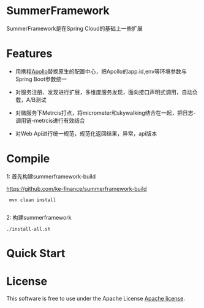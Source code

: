 # SummerFramework

SummerFramework是在Spring Cloud的基础上一些扩展



# Features

* 用携程[Apollo](https://github.com/ctripcorp/apollo)替换原生的配置中心，把Apollo的app.id,env等环境参数与Spring Boot参数统一

* 对服务注册、发现进行扩展，多维度服务发现，面向接口声明式调用，自动负载，A/B测试

* 对微服务下Metrcis打点，将micrometer和skywalking结合在一起，把日志-调用链-metrcis进行有效结合

* 对Web Api进行统一规范，规范化返回结果，异常，api版本





# Compile

1: 首先构建summerframework-build
 
https://github.com/ke-finance/summerframework-build

```
 mvn clean install
 
```

2: 构建summerframework

```
./install-all.sh

```


# Quick Start




 

# License

This software is free to use under the Apache License [Apache license](https://github.com/alibaba/DataX/blob/master/license.txt).



